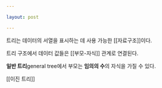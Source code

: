 ```yaml
---

layout: post

---
```


트리는 데이터의 서열을 표시하는 데 사용 가능한 [[자료구조]]이다.

트리 구조에서 데이터 값들은 [[부모-자식]] 관계로 연결된다.

**일반 트리**general tree에서 부모는 **임의의 수**의 자식을 가질 수 있다.

[[이진 트리]]